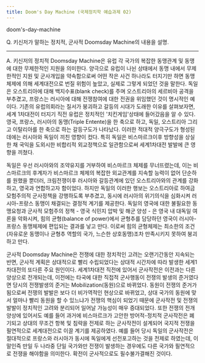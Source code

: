 ```yaml
---
title: Doom's Day Machine (국제정치학 예습과제 02)
---
```


doom's-day-machine

Q. 키신저가 말하는 정치적, 군사적 Doomsday Machine의 내용을 설명.

---

A. 키신저의 정치적 Doomsday Machine은 유럽 각 국가의 복잡한 동맹관계 및 동맹에 대한 무제한적인 지원을 의미한다. 양극으로 유럽이 나뉜 상태에서 동맹 내에서 무제한적인 지원 및 군사개입을 약속함으로써 어떤 작은 사건 하나라도 터지기만 하면 동맹체제에 의해 세계대전으로 번질 위험이 높았고, 실제로 그렇게 되었던 것을 말한다. 독일은 오스트리아에 대해 백지수표(blank check)를 주며 오스트리아의 세르비아 공격을 부추겼고, 프랑스는 러시아에 대해 전쟁참여에 대한 전권을 위임했던 것이 명시적인 예이다. 기존의 유럽의회라는 질서가 붕괴하고 갈등의 시대가 도래한 이유를 살펴보자면, 세계 1차대전이 터지기 직전 유럽은 정치적인 '치킨게임'상태에 들어갔음을 알 수 있다. 영국, 프랑스, 러시아의 동맹(Triple Entente)을 한 축으로 하고, 독일, 오스트리아 그리고 이탈리아를 한 축으로 하는 갈등구도가 나타났다. 이러한 적대적 양극구도가 형성된 데에는 러시아와 독일이 끼친 영향이 컸다. 특히 독일은 비스마르크이후 방향성을 상실한 채 국익을 도외시한 비합리적 외교정책으로 일관함으로써 세계1차대전 발발에 큰 영향을 끼쳤다.

독일은 우선 러시아와의 조약유지를 거부하여 비스마르크 체제를 무너뜨렸는데, 이는 비스마르크의 후계자가 비스마르크 체제의 복잡한 외교관계를 지속할 능력이 없어 단순하를 원했을 뿐더러, 크림전쟁이후 러시아와 갈등관계에 있던 오스트리아와의 관계를 강화하고, 영국과 연합하고자 함이었다. 하지만 독일의 이러한 행보는 오스트리아로 하여금 모험주의적 군사정책을 강행하도록 부추겼고, 동시에 러시아의 위기의식을 심화시켜 러시아-프랑스 동맹이 채결되는 결정적 계기를 제공한다. 독일의 영국에 대한 불필요한 동맹요청과 군사적 모험주의 정책 - 영국 식민지 압박 및 해군 양성 - 은 영국 내 대독일 여론을 악화시켜, 힘의 균형(balance of power)에서 균형추를 담당하던 영국이 러시아-프랑스 동맹체제에 편입되는 결과를 낳고 만다. 이로써 힘의 균형체제는 최소한의 조건(자유로운 동맹이나 균형추 역할의 국가, 느슨한 상호동맹)조차 만족시키지 못하여 붕괴하고 만다.

군사적 Doomsday Machine은 전쟁에 대한 정치적인 고려는 오랜기간동안 지속되는 반면, 군사적 계획은 상대적으로 빨리 수립되었다는 상대적 시간차에 따라 발생한 세계1차대전의 또다른 주요 원인이다. 세계1차대전 직전에 있어서 군사작전은 이전과는 다른 양상으로 전개되는데, 이전에는 타국에 대한 직접적 군사행동이 전쟁의 발생의 준거였다면 당시의 전쟁발생의 준거는 Mobilization(동원)으로 바뀌었다. 동원이 전쟁의 준거가 됨으로써 전쟁의 발발은 보다 더 비가역적인 현상으로 바뀌었고, 상대 국가의 동원에 맞서 얼마나 빨리 동원을 할 수 있느냐가 전쟁의 핵심이 되었기 때문에 군사작전 및 전쟁의 발발이 정치적인 고려와 분리되어 일어날 가능성이 매우 증대되었다. 또한 전쟁의 전개양상에 있어서도 예를 들어 과거에 비스마르크가 고안한 방어적-정치적 군사작전은 폐기되고 상대의 무조건 항복 및 침략을 전제로 하는 군사작전이 설계되어 국지적 전쟁을 필연적으로 세계대전으로 이끌 계기를 제공하였다. 예를 들어 당시 독일의 군사작전은 절대적으로 프랑스와 러시아가 동시에 독일에게 선전포고하는 것을 전제로 하였는데, 이 말인즉 만일 두 나라중 단일 국가와만 전쟁이 발생하는 경우에도 다른 국가와 필연적으로 전쟁을 해야함을 의미한다. 확전이 군사적으로도 필수불가결해진 것이다.
